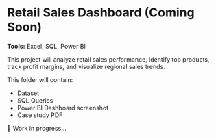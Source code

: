 # Retail Sales Dashboard (Coming Soon)

**Tools:** Excel, SQL, Power BI  

This project will analyze retail sales performance, identify top products, track profit margins, and visualize regional sales trends.  

This folder will contain:  
- Dataset  
- SQL Queries  
- Power BI Dashboard screenshot  
- Case study PDF  

🚀 Work in progress...

